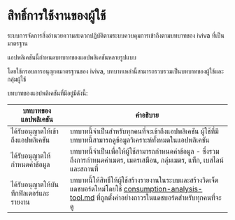 # สิทธิ์การใช้งานของผู้ใช้

ระบบการจัดการสิ่งอำนวยความสะดวกปฏิบัติตามระบบควบคุมการเข้าถึงตามบทบาทของ iviva ที่เป็นมาตรฐาน

แอปพลิเคชันนี้กำหนดบทบาทของแอปพลิเคชันหลายรูปแบบ

โดยใช้กรอบการอนุญาตมาตรฐานของ iviva, บทบาทเหล่านี้สามารถรวบรวมเป็นบทบาทของผู้ใช้และกลุ่มผู้ใช้



บทบาทของแอปพลิเคชันที่มีอยู่มีดังนี้:

| บทบาทของแอปพลิเคชัน                            | คำอธิบาย                                                                                                                                                                                                                                                                |
| ----------------------------------- | -------------------------------------------------------------------------------------------------------------------------------------------------------------------------------------------------------------------------------------------------------------------------- |
| ได้รับอนุญาตให้เข้าถึงแอปพลิเคชัน               | บทบาทนี้จำเป็นสำหรับทุกคนที่จะเข้าถึงแอปพลิเคชัน ผู้ใช้ที่มีบทบาทนี้สามารถดูข้อมูลวิเคราะห์ทั้งหมดในแอปพลิเคชัน                                                                                                                                           |
| ได้รับอนุญาตให้กำหนดค่าข้อมูล           | บทบาทนี้จำเป็นเพื่อให้ผู้ใช้สามารถกำหนดค่าข้อมูล - ซึ่งรวมถึงการกำหนดค่าเมตร, เมตรเสมือน, กลุ่มเมตร, แท็ก, เบสไลน์และสถานที่                                                                                                              |
| ได้รับอนุญาตให้บันทึกฟิลเตอร์และรายงาน | บทบาทนี้ให้สิทธิ์ให้ผู้ใช้สร้างรายงานในระบบและสร้างวิดเจ็ตแดชบอร์ดใหม่โดยใช้ [consumption-analysis-tool.md](operational-guide/consumption-analysis-tool.md "mention") ที่ถูกตั้งค่าอย่างถาวรในแดชบอร์ดสำหรับทุกคนที่จะดู |
